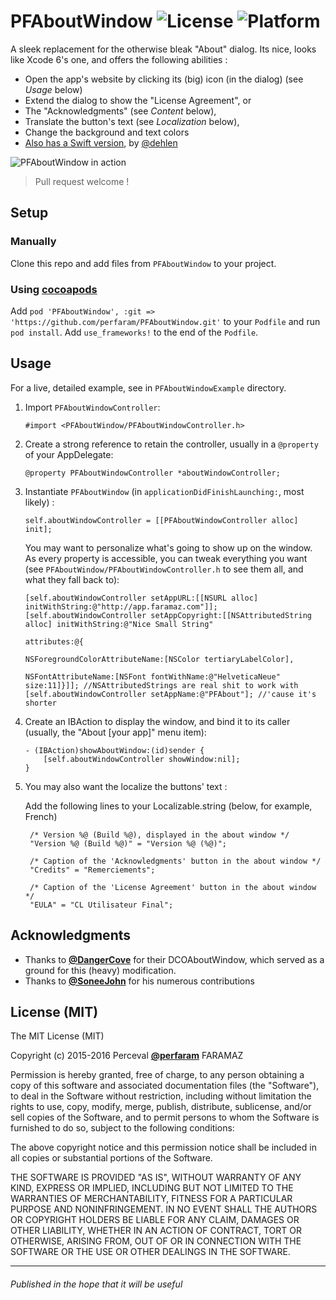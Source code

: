 # PFAboutWindow ![License](https://img.shields.io/badge/License-MIT-lightgreen.svg) ![Platform](https://img.shields.io/badge/Platform-OSX-blue.svg)
A sleek replacement for the otherwise bleak "About" dialog. Its nice, looks like Xcode 6's one, and offers the following abilities : 
* Open the app's website by clicking its (big) icon (in the dialog) (see *Usage* below)
* Extend the dialog to show the "License Agreement", or
* The "Acknowledgments" (see *Content* below),
* Translate the button's text (see *Localization* below),
* Change the background and text colors
* [Also has a Swift version](https://github.com/T-Rex-Editor/TRexAboutWIndowController), by [@dehlen](https://github.com/dehlen)

![PFAboutWindow in action](https://raw.github.com/perfaram/PFAboutWindow/master/screenshots/PFAboutWindow.gif)
> Pull request welcome !

## Setup

### Manually

Clone this repo and add files from `PFAboutWindow` to your project.

### Using [cocoapods](http://cocoapods.org/)

Add `pod 'PFAboutWindow', :git => 'https://github.com/perfaram/PFAboutWindow.git'` to your `Podfile` and run `pod install`.
Add `use_frameworks!` to the end of the `Podfile`.

## Usage

For a live, detailed example, see in `PFAboutWindowExample` directory.

1. Import `PFAboutWindowController`:

   ```objc
   #import <PFAboutWindow/PFAboutWindowController.h>
   ```
2. Create a strong reference to retain the controller, usually in a `@property` of your AppDelegate: 

   ```objc
   @property PFAboutWindowController *aboutWindowController;
   ```
3. Instantiate `PFAboutWindow` (in `applicationDidFinishLaunching:`, most likely) :

   ```objc
   self.aboutWindowController = [[PFAboutWindowController alloc] init];
   ```
  
   You may want to personalize what's going to show up on the window. As every property is accessible, you can tweak everything you want (see `PFAboutWindow/PFAboutWindowController.h` to see them all, and what they fall back to): 
   ```objc
   [self.aboutWindowController setAppURL:[[NSURL alloc] initWithString:@"http://app.faramaz.com"]];
   [self.aboutWindowController setAppCopyright:[[NSAttributedString alloc] initWithString:@"Nice Small String"
                                                                               attributes:@{
                                                           NSForegroundColorAttributeName:[NSColor tertiaryLabelColor],
                                                                      NSFontAttributeName:[NSFont fontWithName:@"HelveticaNeue" size:11]}]]; //NSAttributedStrings are real shit to work with
   [self.aboutWindowController setAppName:@"PFAbout"]; //'cause it's shorter
   ```

4. Create an IBAction to display the window, and bind it to its caller (usually, the "About [your app]" menu item):
   ```objc
   - (IBAction)showAboutWindow:(id)sender {
       [self.aboutWindowController showWindow:nil];
   }
   ```

5. You may also want the localize the buttons' text : 
   
   Add the following lines to your Localizable.string (below, for example, French)
   ```
    /* Version %@ (Build %@), displayed in the about window */
    "Version %@ (Build %@)" = "Version %@ (%@)";

    /* Caption of the 'Acknowledgments' button in the about window */
    "Credits" = "Remerciements";
    
    /* Caption of the 'License Agreement' button in the about window */
    "EULA" = "CL Utilisateur Final";
   ```

## Acknowledgments
* Thanks to [**@DangerCove**](https://github.com/dangercove) for their DCOAboutWindow, which served as a ground for this (heavy) modification.
* Thanks to  [**@SoneeJohn**](https://github.com/SoneeJohn) for his numerous contributions

## License (MIT)
The MIT License (MIT)

Copyright (c) 2015-2016 Perceval [**@perfaram**](https://github.com/perfaram) FARAMAZ

Permission is hereby granted, free of charge, to any person obtaining a copy
of this software and associated documentation files (the "Software"), to deal
in the Software without restriction, including without limitation the rights
to use, copy, modify, merge, publish, distribute, sublicense, and/or sell
copies of the Software, and to permit persons to whom the Software is
furnished to do so, subject to the following conditions:

The above copyright notice and this permission notice shall be included in
all copies or substantial portions of the Software.

THE SOFTWARE IS PROVIDED "AS IS", WITHOUT WARRANTY OF ANY KIND, EXPRESS OR
IMPLIED, INCLUDING BUT NOT LIMITED TO THE WARRANTIES OF MERCHANTABILITY,
FITNESS FOR A PARTICULAR PURPOSE AND NONINFRINGEMENT. IN NO EVENT SHALL THE
AUTHORS OR COPYRIGHT HOLDERS BE LIABLE FOR ANY CLAIM, DAMAGES OR OTHER
LIABILITY, WHETHER IN AN ACTION OF CONTRACT, TORT OR OTHERWISE, ARISING FROM,
OUT OF OR IN CONNECTION WITH THE SOFTWARE OR THE USE OR OTHER DEALINGS IN
THE SOFTWARE.

--------
###### Published in the hope that it will be useful

